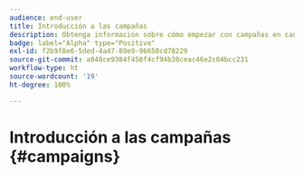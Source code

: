 ```yaml
---
audience: end-user
title: Introducción a las campañas
description: Obtenga información sobre cómo empezar con campañas en canales múltiples
badge: label="Alpha" type="Positive"
exl-id: f2b9f8e6-5ded-4a47-89e9-96650cd78229
source-git-commit: a048ce9384f458f4cf94b38ceac46e2c04bcc231
workflow-type: ht
source-wordcount: '19'
ht-degree: 100%

---
```


# Introducción a las campañas {#campaigns}
